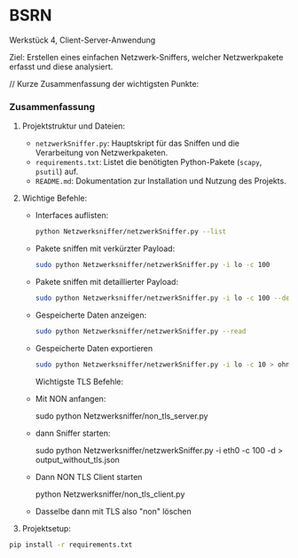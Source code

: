 # BSRN
Werkstück 4, Client-Server-Anwendung

Ziel: Erstellen eines einfachen Netzwerk-Sniffers, welcher Netzwerkpakete erfasst und diese analysiert.

// Kurze Zusammenfassung der wichtigsten Punkte:

### Zusammenfassung

1. Projektstruktur und Dateien:
   - `netzwerkSniffer.py`: Hauptskript für das Sniffen und die Verarbeitung von Netzwerkpaketen.
   - `requirements.txt`: Listet die benötigten Python-Pakete (`scapy`, `psutil`) auf.
   - `README.md`: Dokumentation zur Installation und Nutzung des Projekts.

2. Wichtige Befehle:
   - Interfaces auflisten:
     ```bash
     python Netzwerksniffer/netzwerkSniffer.py --list
     ```
   - Pakete sniffen mit verkürzter Payload:
     ```bash
     sudo python Netzwerksniffer/netzwerkSniffer.py -i lo -c 100
     ```
   - Pakete sniffen mit detaillierter Payload:
     ```bash
     sudo python Netzwerksniffer/netzwerkSniffer.py -i lo -c 100 --detailed
     ```
   - Gespeicherte Daten anzeigen:
     ```bash
     sudo python Netzwerksniffer/netzwerkSniffer.py --read
     ```
   - Gespeicherte Daten exportieren
     ```bash
     sudo python Netzwerksniffer/netzwerkSniffer.py -i lo -c 10 > ohne_tls.txt
     ```

     Wichtigste TLS Befehle:

   - Mit NON anfangen:

     sudo python Netzwerksniffer/non_tls_server.py

   - dann Sniffer starten:

     sudo python Netzwerksniffer/netzwerkSniffer.py -i eth0 -c 100 -d > output_without_tls.json

   - Dann NON TLS Client starten

     python Netzwerksniffer/non_tls_client.py

   - Dasselbe dann mit TLS also "non" löschen

3. Projektsetup:

```bash
pip install -r requirements.txt
